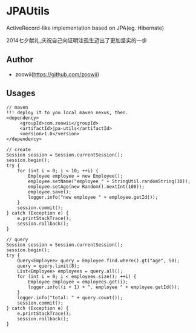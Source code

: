 JPAUtils
=====

ActiveRecord-like implementation based on JPA(eg. Hibernate)

2014七夕献礼,庆祝自己向证明注孤生迈出了更加坚实的一步

## Author

* zoowii(https://github.com/zoowii)

## Usages

    // maven
    !!! deploy it to you local maven nexus, then.
    <dependency>
         <groupId>com.zoowii</groupId>
         <artifactId>jpa-utils</artifactId>
         <version>1.8</version>
    </dependency>

    // create
    Session session = Session.currentSession();
    session.begin();
    try {
        for (int i = 0; i < 10; ++i) {
            Employee employee = new Employee();
            employee.setName("employee_" + StringUtil.randomString(10));
            employee.setAge(new Random().nextInt(100));
            employee.save();
            logger.info("new employee " + employee.getId());
        }
        session.commit();
    } catch (Exception e) {
        e.printStackTrace();
        session.rollback();
    }

    // query
    Session session = Session.currentSession();
    session.begin();
    try {
        Query<Employee> query = Employee.find.where().gt("age", 50);
        query = query.limit(8);
        List<Employee> employees = query.all();
        for (int i = 0; i < employees.size(); ++i) {
            Employee employee = employees.get(i);
            logger.info((i + 1) + ". employee " + employee.getId());
        }
        logger.info("total: " + query.count());
        session.commit();
    } catch (Exception e) {
        e.printStackTrace();
        session.rollback();
    }
